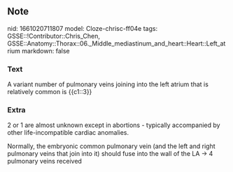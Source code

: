 ## Note
nid: 1661020711807
model: Cloze-chrisc-ff04e
tags: GSSE::!Contributor::Chris_Chen, GSSE::Anatomy::Thorax::06._Middle_mediastinum_and_heart::Heart::Left_atrium
markdown: false

### Text
<div class='toggle'>
  A variant number of pulmonary veins joining into the left atrium
  that is relatively common is {{c1::3}}
</div>

### Extra
<p id="5129dc9b-45d5-4520-82c5-4002d861c95b" class="">2 or 1 are
almost unknown except in abortions - typically accompanied by other
life-incompatible cardiac anomalies.
<p id="483925fd-ec46-4760-9207-2dc91948ec24" class="">Normally, the
embryonic common pulmonary vein (and the left and right pulmonary
veins that join into it) should fuse into the wall of the LA → 4
pulmonary veins received
<p id="daedca62-db1e-4ac3-9cf6-962b214ff4e4" class="">
